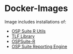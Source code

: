 # Docker-Images
Image includes installations of:
* [OSP Suite R Utils](https://github.com/Open-Systems-Pharmacology/OSPSuite.RUtils)
* [TLF Library](https://www.open-systems-pharmacology.org/TLF-Library/)
* [OSPSuite-R](https://www.open-systems-pharmacology.org/OSPSuite-R/)
* [OSP Suite Reporting Engine](https://www.open-systems-pharmacology.org/OSPSuite.ReportingEngine/)

